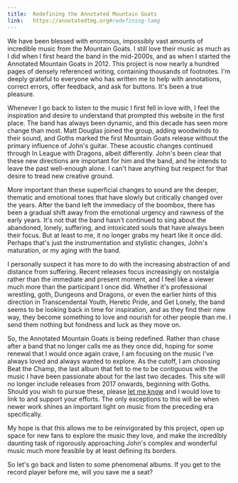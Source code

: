 ```yaml
---
title: 	Redefining the Annotated Mountain Goats
link: 	https://annotatedtmg.org#redefining-tamg
---
```


We have been blessed with enormous, impossibly vast amounts of incredible
music from the Mountain Goats. I still love their music as much as I did when
I first heard the band in the mid-2000s, and as when I started the Annotated
Mountain Goats in 2012. This project is now nearly a hundred pages of densely
referenced writing, containing thousands of footnotes. I'm deeply grateful to
everyone who has written me to help with annotations, correct errors, offer
feedback, and ask for buttons. It's been a true pleasure.

Whenever I go back to listen to the music I first fell in love with, I feel
the inspiration and desire to understand that prompted this website in the
first place. The band has always been dynamic, and this decade has seen more
change than most. Matt Douglas joined the group, adding woodwinds to their
sound, and Goths marked the first Mountain Goats release without the primary
influence of John's guitar. These acoustic changes continued through In League
with Dragons, albeit differently. John's been clear that these new directions
are important for him and the band, and he intends to leave the past
well-enough alone. I can't have anything but respect for that desire to tread
new creative ground.

More important than these superficial changes to sound are the deeper,
thematic and emotional tones that have slowly but critically changed over the
years. After the band left the immediacy of the boombox, there has been a
gradual shift away from the emotional urgency and rawness of the early years.
It's not that the band hasn't continued to sing about the abandoned, lonely,
suffering, and intoxicated souls that have always been their focus. But at
least to me, it no longer grabs my heart like it once did. Perhaps that's just
the instrumentation and stylistic changes, John's maturation, or my aging with
the band.

I personally suspect it has more to do with the increasing abstraction of and
distance from suffering. Recent releases focus increasingly on nostalgia
rather than the immediate and present moment, and I feel like a viewer much
more than the participant I once did. Whether it's professional wrestling,
goth, Dungeons and Dragons, or even the earlier hints of this direction in
Transcendental Youth, Heretic Pride, and Get Lonely, the band seems to be
looking back in time for inspiration, and as they find their new way, they
become something to love and nourish for other people than me. I send them
nothing but fondness and luck as they move on.

So, the Annotated Mountain Goats is being redefined. Rather than chase after
a band that no longer calls me as they once did, hoping for some renewal that
I would once again crave, I am focusing on the music I've always loved and
always wanted to explore. As the cutoff, I am choosing Beat the Champ, the
last album that felt to me to be contiguous with the music I have been
passionate about for the last two decades. This site will no longer include
releases from 2017 onwards, beginning with Goths. Should you wish to pursue
these, please [let me know](../about.html#contact) and I would love to link to
and support your efforts. The only exceptions to this will be when newer work
shines an important light on music from the preceding era specifically.

My hope is that this allows me to be reinvigorated by this project, open up
space for new fans to explore the music they love, and make the incredibly
daunting task of rigorously approaching John's complex and wonderful music
much more feasible by at least defining its borders.

So let's go back and listen to some phenomenal albums. If you get to the
record player before me, will you save me a seat?
